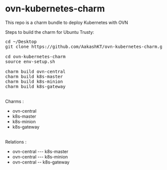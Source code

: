 # ovn-kubernetes-charm
This repo is a charm bundle to deploy Kubernetes with OVN

Steps to build the charm for Ubuntu Trusty:
<pre>
cd ~/Desktop
git clone https://github.com/AakashKT/ovn-kubernetes-charm.git

cd ovn-kubernetes-charm
source env-setup.sh

charm build ovn-central
charm build k8s-master
charm build k8s-minion
charm build k8s-gateway 
</pre>
<br>
Charms :
<ul>
<li>ovn-central</li>
<li>k8s-master</li>
<li>k8s-minion</li>
<li>k8s-gateway</li>
</ul>
<br>
Relations :
<ul>
<li>ovn-central --- k8s-master</li>
<li>ovn-central --- k8s-minion</li>
<li>ovn-central -- k8s-gateway</li>




